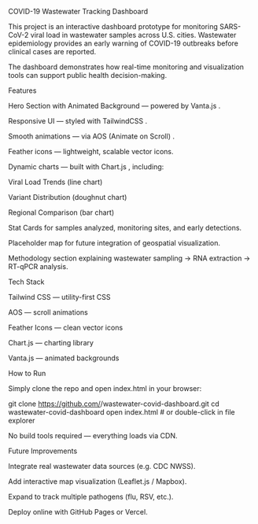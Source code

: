 COVID-19 Wastewater Tracking Dashboard

This project is an interactive dashboard prototype for monitoring SARS-CoV-2 viral load in wastewater samples across U.S. cities. Wastewater epidemiology provides an early warning of COVID-19 outbreaks before clinical cases are reported.

The dashboard demonstrates how real-time monitoring and visualization tools can support public health decision-making.

Features

Hero Section with Animated Background — powered by Vanta.js
.

Responsive UI — styled with TailwindCSS
.

Smooth animations — via AOS (Animate on Scroll)
.

Feather icons — lightweight, scalable vector icons.

Dynamic charts — built with Chart.js
, including:

Viral Load Trends (line chart)

Variant Distribution (doughnut chart)

Regional Comparison (bar chart)

Stat Cards for samples analyzed, monitoring sites, and early detections.

Placeholder map for future integration of geospatial visualization.

Methodology section explaining wastewater sampling → RNA extraction → RT-qPCR analysis.

Tech Stack

Tailwind CSS
 — utility-first CSS

AOS
 — scroll animations

Feather Icons
 — clean vector icons

Chart.js
 — charting library

Vanta.js
 — animated backgrounds

How to Run

Simply clone the repo and open index.html in your browser:

git clone https://github.com/<your-username>/wastewater-covid-dashboard.git
cd wastewater-covid-dashboard
open index.html   # or double-click in file explorer


No build tools required — everything loads via CDN.

Future Improvements

Integrate real wastewater data sources (e.g. CDC NWSS).

Add interactive map visualization (Leaflet.js / Mapbox).

Expand to track multiple pathogens (flu, RSV, etc.).

Deploy online with GitHub Pages or Vercel.
